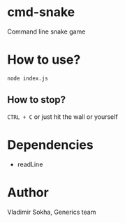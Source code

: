 # cmd-snake
Command line snake game

# How to use?

`node index.js`

## How to stop?

`CTRL + C` or just hit the wall or yourself

# Dependencies

- readLine

# Author

Vladimir Sokha, Generics team